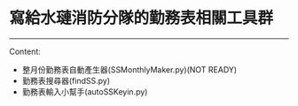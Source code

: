 ﻿# 寫給水璉消防分隊的勤務表相關工具群
---------------------------------------------------------
Content: 
* 整月份勤務表自動產生器(SSMonthlyMaker.py)(NOT READY)
* 勤務表搜尋器(findSS.py)
* 勤務表輸入小幫手(autoSSKeyin.py)
